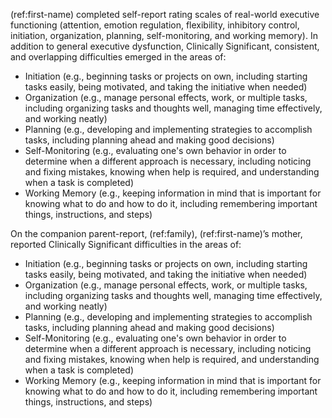 (ref:first-name) completed self-report rating scales of real-world executive functioning (attention, emotion regulation, flexibility, inhibitory control, initiation, organization, planning, self-monitoring, and working memory). In addition to general executive dysfunction, Clinically Significant, consistent, and overlapping difficulties emerged in the areas of:

- Initiation (e.g., beginning tasks or projects on own, including starting tasks easily, being motivated, and taking the initiative when needed)
- Organization (e.g., manage personal effects, work, or multiple tasks, including organizing tasks and thoughts well, managing time effectively, and working neatly)
- Planning (e.g., developing and implementing strategies to accomplish tasks, including planning ahead and making good decisions)
- Self-Monitoring (e.g., evaluating one's own behavior in order to determine when a different approach is necessary, including noticing and fixing mistakes, knowing when help is required, and understanding when a task is completed)
- Working Memory (e.g., keeping information in mind that is important for knowing what to do and how to do it, including remembering important things, instructions, and steps)

On the companion parent-report, (ref:family), (ref:first-name)’s mother, reported Clinically Significant difficulties in the areas of:

- Initiation (e.g., beginning tasks or projects on own, including starting tasks easily, being motivated, and taking the initiative when needed)
- Organization (e.g., manage personal effects, work, or multiple tasks, including organizing tasks and thoughts well, managing time effectively, and working neatly)
- Planning (e.g., developing and implementing strategies to accomplish tasks, including planning ahead and making good decisions)
- Self-Monitoring (e.g., evaluating one's own behavior in order to determine when a different approach is necessary, including noticing and fixing mistakes, knowing when help is required, and understanding when a task is completed)
- Working Memory (e.g., keeping information in mind that is important for knowing what to do and how to do it, including remembering important things, instructions, and steps)
